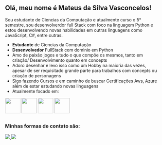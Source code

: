 ## Olá, meu nome é Mateus da Silva Vasconcelos!
Sou estudante de Ciencias da Computação e atualmente curso o 5° semestre, sou desenvolverdor full Stack com foco na linguagem Python e estou desenvolvendo novas habilidades em outras linguagens como JavaScript, C#, entre outras.

- **Estudante** de Ciencias da Computação
- **Desenvolvedor** FullStack com dominio em Python
- Amo de paixão jogos e tudo o que compõe os mesmos, tanto em criação/ Desenvolvimento quanto em concepts
- Adoro desenhar e levo isso como um Hobby na maioria das vezes, apesar de ser requisitado grande parte para trabalhos com concepts ou criação de personagens
- Sigo fazendo Cursos e em caminho de buscar Certificações Aws, Azure além de estar estudando novas linguagens
- Atualmente focado em:
  
<div style="dislplay: inline">
<img width="50" heigth="50" src="https://cdn.jsdelivr.net/gh/devicons/devicon@latest/icons/amazonwebservices/amazonwebservices-original-wordmark.svg" />
<img width="50" heigth="50" src="https://cdn.jsdelivr.net/gh/devicons/devicon@latest/icons/python/python-original-wordmark.svg" />
<img width="50" heigth="50" src="https://cdn.jsdelivr.net/gh/devicons/devicon@latest/icons/azure/azure-original.svg" />
<img width="50" heigth="50" src="https://cdn.jsdelivr.net/gh/devicons/devicon@latest/icons/javascript/javascript-plain.svg" />
</div>

##

### Minhas formas de contato são: 
  <a href="https://www.instagram.com/_mateus.vas/">
<img  src="https://img.shields.io/badge/-Instagram-%23E4405F?style=for-the-badge&logo=instagram&logoColor=white)](https://www.instagram.com/SEUUSERNAME/" />
<img  src="https://img.shields.io/badge/LinkedIn-0077B5?style=for-the-badge&logo=linkedin&logoColor=white)](https://www.linkedin.com/in/SEUUSERNAME/" />
